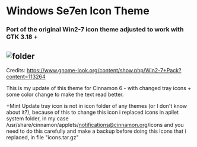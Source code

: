 # Windows Se7en Icon Theme
### Port of the original Win2-7 icon theme adjusted to work with GTK 3.18 +

![folder](https://github.com/B00merang-Artwork/Windows-7/blob/master/filesystems/folder.png)
---
Credits: https://www.gnome-look.org/content/show.php/Win2-7+Pack?content=113264

This is my update of this theme for Cinnamon 6 - with changed tray icons + some color change to make the text read better. 

+Mint Update tray icon is not in icon folder of any themes (or I don't know about it?), because of this to change this icon i replaced icons in apllet system folder, in my case /usr/share/cinnamon/applets/notifications@cinnamon.org/icons
and you need to do this carefully and make a backup before doing this
Icons that i replaced, in file "icons.tar.gz"
